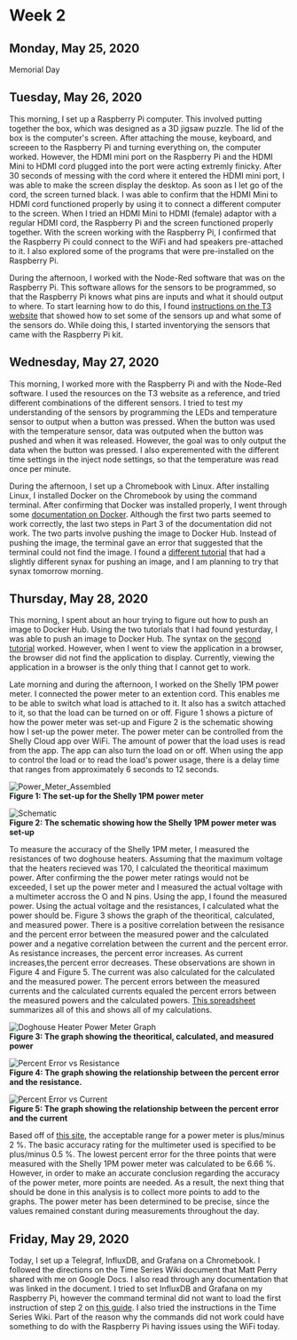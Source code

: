 # Week 2

## Monday, May 25, 2020
Memorial Day

## Tuesday, May 26, 2020
This morning, I set up a Raspberry Pi computer. This involved putting together the box, which was designed as a 3D jigsaw puzzle. The lid of the box is the computer's screen. After attaching the mouse, keyboard, and screeen to the Raspberry Pi and turning everything on, the computer worked. However, the HDMI mini port on the Raspberry Pi and the HDMI Mini to HDMI cord plugged into the port were acting extremly finicky. After 30 seconds of messing with the cord where it entered the HDMI mini port, I was able to make the screen display the desktop. As soon as I let go of the cord, the screen turned black. I was able to confirm that the HDMI Mini to HDMI cord functioned properly by using it to connect a different computer to the screen. When I tried an HDMI Mini to HDMI (female) adaptor with a regular HDMI cord, the Raspberry Pi and the screen functioned properly together. With the screen working with the Raspberry Pi, I confirmed that the Raspberry Pi could connect to the WiFi and had speakers pre-attached to it. I also explored some of the programs that were pre-installed on the Raspberry Pi.

During the afternoon, I worked with the Node-Red software that was on the Raspberry Pi. This software allows for the sensors to be programmed, so that the Raspberry Pi knows what pins are inputs and what it should output to where. To start learning how to do this, I found [instructions on the T3 website](https://t3alliance.org/lessons/rpi-node-red-inject-debug-hello-world/) that showed how to set some of the sensors up and what some of the sensors do. While doing this, I started inventorying the sensors that came with the Raspberry Pi kit. 

## Wednesday, May 27, 2020
This morning, I worked more with the Raspberry Pi and with the Node-Red software. I used the resources on the T3 website as a reference, and tried different combinations of the different sensors. I tried to test my understanding of the sensors by programming the LEDs and temperature sensor to output when a button was pressed. When the button was used with the temperature sensor, data was outputed when the button was pushed and when it was released. However, the goal was to only output the data when the button was pressed. I also experemented with the different time settings in the inject node settings, so that the temperature was read once per minute. 

During the afternoon, I set up a Chromebook with Linux. After installing Linux, I installed Docker on the Chromebook by using the command terminal. After confirming that Docker was installed properly, I went through some [documentation on Docker](https://docs.docker.com/get-started/). Although the first two parts seemed to work correctly, the last two steps in Part 3 of the documentation did not work. The two parts involve pushing the image to Docker Hub. Instead of pushing the image, the terminal gave an error that suggested that the terminal could not find the image. I found a [different tutorial](https://docker-curriculum.com/#our-first-image) that had a slightly different synax for pushing an image, and I am planning to try that synax tomorrow morning. 

## Thursday, May 28, 2020
This morning, I spent about an hour trying to figure out how to push an image to Docker Hub. Using the two tutorials that I had found yesturday, I was able to push an image to Docker Hub. The syntax on the [second tutorial](https://docker-curriculum.com/#our-first-image) worked. However, when I went to view the application in a browser, the browser did not find the application to display.  Currently, viewing the application in a browser is the only thing that I cannot get to work. 

Late morning and during the afternoon, I worked on the Shelly 1PM power meter. I connected the power meter to an extention cord. This enables me to be able to switch what load is attached to it. It also has a switch attached to it, so that the load can be turned on or off. Figure 1 shows a picture of how the power meter was set-up and Figure 2 is the schematic showing how I set-up the power meter. The power meter can be controlled from the Shelly Cloud app over WiFi. The amount of power that the load uses is read from the app. The app can also turn the load on or off. When using the app to control the load or to read the load's power usage, there is a delay time that ranges from approximately 6 seconds to 12 seconds. 

![Power_Meter_Assembled](https://user-images.githubusercontent.com/65566903/83200241-6035fc00-a0ef-11ea-9c0c-948faa3fbfef.JPG) <br>
**Figure 1: The set-up for the Shelly 1PM power meter** <br>

![Schematic](https://user-images.githubusercontent.com/65566903/83217763-f0d50200-a118-11ea-8b3e-10218a79d6c0.jpg) <br>
**Figure 2: The schematic showing how the Shelly 1PM power meter was set-up** <br>

To measure the accuracy of the Shelly 1PM meter, I measured the resistances of two doghouse heaters. Assuming that the maximum voltage that the heaters recieved was 170, I calculated the theoritical maximum power. After confirming the the power meter ratings would not be exceeded, I set up the power meter and I measured the actual voltage with a multimeter accross the O and N pins. Using the app, I found the measured power. Using the actual voltage and the resistances, I calculated what the power should be. Figure 3 shows the graph of the theoritical, calculated, and measured power. There is a positive correlation between the resisance and the percent error between the measured power and the calculated power and a negative correlation between the current and the percent error. As resistance increases, the percent error increases. As current increases,the percent error decreases. These observations are shown in Figure 4 and Figure 5. The current was also calculated for the calculated and the measured power. The percent errors between the measured currents and the calculated currents equaled the percent errors between the measured powers and the calculated powers. [This spreadsheet](https://docs.google.com/spreadsheets/d/18iAUlNeXVuwcHnIn5Dq_sifxuT0lpsdiY69VjYQrYO4/edit?usp=sharing) summarizes all of this and shows all of my calculations. 

![Doghouse Heater Power Meter Graph](https://user-images.githubusercontent.com/65566903/83215880-67bbcc00-a114-11ea-933b-3366475d4155.png) <br>
**Figure 3: The graph showing the theoritical, calculated, and measured power** <br>

![Percent Error vs  Resistance ](https://user-images.githubusercontent.com/65566903/83278941-d46cb000-a180-11ea-8c00-32f0b18e8718.png)<br>
**Figure 4: The graph showing the relationship between the percent error and the resistance.** <br>

![Percent Error vs  Current](https://user-images.githubusercontent.com/65566903/83278958-d9316400-a180-11ea-8506-975868852b91.png) <br>
**Figure 5: The graph showing the relationship between the percent error and the current** <br>

Based off of [this site](https://www.pjm.com/-/media/committees-groups/task-forces/mtf/20151113/20151113-item-08-ansi-and-ieee-standards.ashx), the acceptable range for a power meter is plus/minus 2 %. The basic accuracy rating for the multimeter used is specified to be plus/minus 0.5 %. The lowest percent error for the three points that were measured with the Shelly 1PM power meter was calculated to be 6.66 %. However, in order to make an accurate conclusion regarding the accuracy of the power meter, more points are needed. As a result, the next thing that should be done in this analysis is to collect more points to add to the graphs. The power meter has been determined to be precise, since the values remained constant during measurements throughout the day.

## Friday, May 29, 2020
Today, I set up a Telegraf, InfluxDB, and Grafana on a Chromebook. I followed the directions on the Time Series Wiki document that Matt Perry shared with me on Google Docs. I also read through any documentation that was linked in the document. I tried to set InfluxDB and Grafana on my Raspberry Pi, however the command terminal did not want to load the first instruction of step 2 on [this guide](https://simonhearne.com/2020/pi-influx-grafana/). I also tried the instructions in the Time Series Wiki. Part of the reason why the commands did not work could have something to do with the Raspberry Pi having issues using the WiFi today. 
